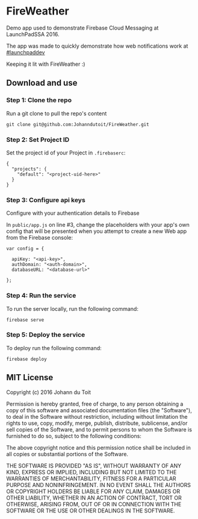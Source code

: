 # FireWeather

Demo app used to demonstrate Firebase Cloud Messaging at LaunchPadSSA 2016.

The app was made to quickly demonstrate how web notifications work at <a href="https://twitter.com/search?src=typd&q=%23launchpaddev">#launchpaddev</a>

Keeping it lit with FireWeather :)

## Download and use

### Step 1: Clone the repo

Run a git clone to pull the repo's content

```
git clone git@github.com:Johanndutoit/FireWeather.git
```

### Step 2: Set Project ID

Set the project id of your Project in `.firebaserc`:

```
{
  "projects": {
    "default": "<project-uid-here>"
  }
}
```

### Step 3: Configure api keys

Configure with your authentication details to Firebase

In `public/app.js` on line #3, change the placeholders with your app's own config that will be presented when you attempt to create a new Web app from the Firebase console:

```
var config = {
  
  apiKey: "<api-key>",
  authDomain: "<auth-domain>",
  databaseURL: "<database-url>"
  
};
```

### Step 4: Run the service

To run the server locally, run the following command:

```
firebase serve
```

### Step 5: Deploy the service

To deploy run the following command:

```
firebase deploy
```

## MIT License

Copyright (c) 2016 Johann du Toit

Permission is hereby granted, free of charge, to any person obtaining a copy
of this software and associated documentation files (the "Software"), to deal
in the Software without restriction, including without limitation the rights
to use, copy, modify, merge, publish, distribute, sublicense, and/or sell
copies of the Software, and to permit persons to whom the Software is
furnished to do so, subject to the following conditions:

The above copyright notice and this permission notice shall be included in all
copies or substantial portions of the Software.

THE SOFTWARE IS PROVIDED "AS IS", WITHOUT WARRANTY OF ANY KIND, EXPRESS OR
IMPLIED, INCLUDING BUT NOT LIMITED TO THE WARRANTIES OF MERCHANTABILITY,
FITNESS FOR A PARTICULAR PURPOSE AND NONINFRINGEMENT. IN NO EVENT SHALL THE
AUTHORS OR COPYRIGHT HOLDERS BE LIABLE FOR ANY CLAIM, DAMAGES OR OTHER
LIABILITY, WHETHER IN AN ACTION OF CONTRACT, TORT OR OTHERWISE, ARISING FROM,
OUT OF OR IN CONNECTION WITH THE SOFTWARE OR THE USE OR OTHER DEALINGS IN THE
SOFTWARE.
